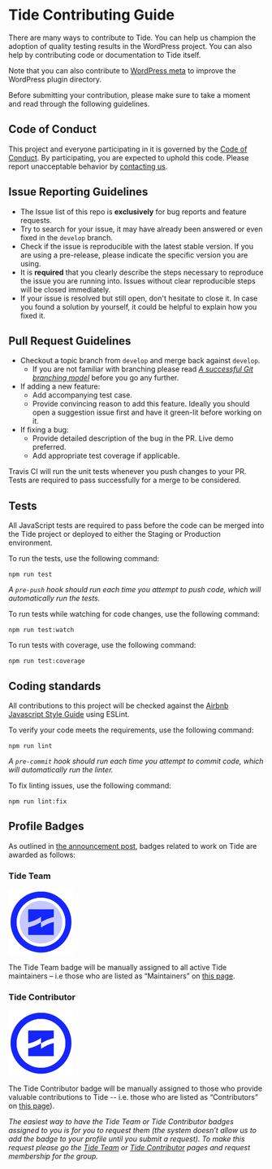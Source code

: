# Tide Contributing Guide

There are many ways to contribute to Tide. You can help us champion the adoption of quality testing results in the WordPress project. You can also help by contributing code or documentation to Tide itself.

Note that you can also contribute to [WordPress meta](https://make.wordpress.org/meta/handbook/documentation/contributing-with-git/) to improve the WordPress plugin directory.

Before submitting your contribution, please make sure to take a moment and read through the following guidelines.

## Code of Conduct

This project and everyone participating in it is governed by the [Code of Conduct](../code-of-conduct/README.md). By participating, you are expected to uphold this code. Please report unacceptable behavior by [contacting us](../README.md#contact-us).

## Issue Reporting Guidelines

- The Issue list of this repo is **exclusively** for bug reports and feature requests.
- Try to search for your issue, it may have already been answered or even fixed in the `develop` branch.
- Check if the issue is reproducible with the latest stable version. If you are using a pre-release, please indicate the specific version you are using.
- It is **required** that you clearly describe the steps necessary to reproduce the issue you are running into. Issues without clear reproducible steps will be closed immediately.
- If your issue is resolved but still open, don't hesitate to close it. In case you found a solution by yourself, it could be helpful to explain how you fixed it.

## Pull Request Guidelines

- Checkout a topic branch from `develop` and merge back against `develop`.
  - If you are not familiar with branching please read [_A successful Git branching model_](http://nvie.com/posts/a-successful-git-branching-model/) before you go any further.
- If adding a new feature:
  - Add accompanying test case.
  - Provide convincing reason to add this feature. Ideally you should open a suggestion issue first and have it green-lit before working on it.
- If fixing a bug:
  - Provide detailed description of the bug in the PR. Live demo preferred.
  - Add appropriate test coverage if applicable.

Travis CI will run the unit tests whenever you push changes to your PR. Tests are required to pass successfully for a merge to be considered.

## Tests

All JavaScript tests are required to pass before the code can be merged into the Tide project or deployed to either the Staging or Production environment.

To run the tests, use the following command:

    npm run test

_A `pre-push` hook should run each time you attempt to push code, which will automatically run the tests._

To run tests while watching for code changes, use the following command:

    npm run test:watch

To run tests with coverage, use the following command:

    npm run test:coverage

## Coding standards

All contributions to this project will be checked against the [Airbnb Javascript Style Guide](https://github.com/airbnb/javascript) using ESLint.

To verify your code meets the requirements, use the following command:

    npm run lint

_A `pre-commit` hook should run each time you attempt to commit code, which will automatically run the linter._

To fix linting issues, use the following command:

    npm run lint:fix

## Profile Badges

As outlined in [the announcement post](https://make.wordpress.org/tide/2019/06/20/tide-profile-badges/), badges related to work on Tide are awarded as follows:

### Tide Team

![](../../.vuepress/public/assets/img/Tide-Team.png)

The Tide Team badge will be manually assigned to all active Tide maintainers – i.e those who are listed as “Maintainers” on [this page](../README.md#maintainers).

### Tide Contributor

![](../../.vuepress/public/assets/img/Tide-Contributor.png)

The Tide Contributor badge will be manually assigned to those who provide valuable contributions to Tide -- i.e. those who are listed as “Contributors” on [this page](../README.md#contributors)).

*The easiest way to have the Tide Team or Tide Contributor badges assigned to you is for you to request them (the system doesn’t allow us to add the badge to your profile until you submit a request). To make this request please go the [Tide Team](https://profiles.wordpress.org/associations/tide-team/) or [Tide Contributor](https://profiles.wordpress.org/associations/tide-contributor/) pages and request membership for the group.*
